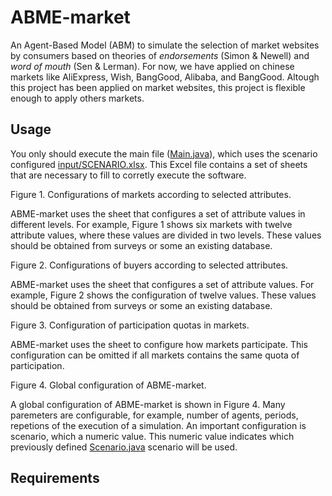 # ABME-market

An Agent-Based Model (ABM) to simulate the selection of market websites by consumers based on theories of _endorsements_ (Simon & Newell) and _word of mouth_ (Sen & Lerman). For now, we have applied on chinese markets like AliExpress, Wish, BangGood, Alibaba, and BangGood. Altough this project has been applied on market websites, this project is flexible enough to apply others markets.   	   


## Usage
You only should execute the main file ([Main.java](src/Main.java)), which uses the scenario configured [input/SCENARIO.xlsx](input/SCENARIO.xlsx). This Excel file contains a set of sheets that are necessary to fill to corretly execute the software. 






Figure 1. Configurations of markets according to selected attributes.

ABME-market uses the sheet that configures a set of attribute values in different levels. For example, Figure 1 shows six markets with twelve attribute values, where these values are divided in two levels. These values should be obtained from surveys or some an existing database.     






Figure 2. Configurations of buyers according to selected attributes.

ABME-market uses the sheet that configures a set of attribute values. For example, Figure 2 shows the configuration of twelve values.  These values should be obtained from surveys or some an existing database.  






Figure 3. Configuration of participation quotas in markets.    

ABME-market uses the sheet to configure how markets participate. This configuration can be omitted if all markets contains the same quota of participation.  






Figure 4. Global configuration of ABME-market.

A global configuration of ABME-market is shown in Figure 4. Many paremeters are configurable, for example, number of agents, periods, repetions of the execution of a simulation. An important configuration is scenario, which a numeric value. This numeric value indicates which previously defined [Scenario.java](src/scenario/Scenario.java) scenario will be used.    


## Requirements 
